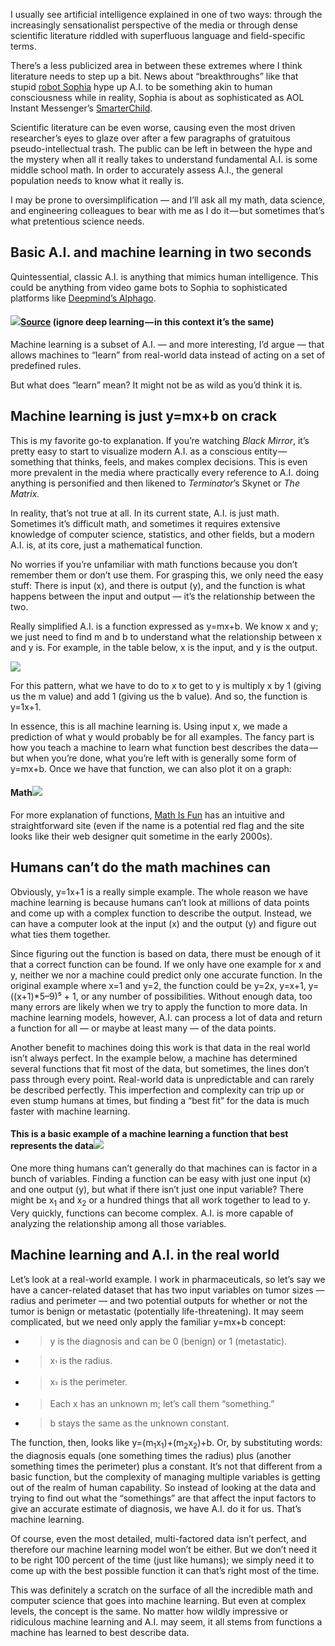 I usually see artificial intelligence explained in one of two ways: through the increasingly sensationalist perspective of the media or through dense scientific literature riddled with superfluous language and field-specific terms.

There’s a less publicized area in between these extremes where I think literature needs to step up a bit. News about “breakthroughs” like that stupid [<span class="underline">robot Sophia</span>](https://www.hansonrobotics.com/sophia/) hype up A.I. to be something akin to human consciousness while in reality, Sophia is about as sophisticated as AOL Instant Messenger’s [<span class="underline">SmarterChild</span>](https://en.wikipedia.org/wiki/SmarterChild).

Scientific literature can be even worse, causing even the most driven researcher’s eyes to glaze over after a few paragraphs of gratuitous pseudo-intellectual trash. The public can be left in between the hype and the mystery when all it really takes to understand fundamental A.I. is some middle school math. In order to accurately assess A.I., the general population needs to know what it really is.

I may be prone to oversimplification — and I’ll ask all my math, data science, and engineering colleagues to bear with me as I do it — but sometimes that’s what pretentious science needs.

## Basic A.I. and machine learning in two seconds

Quintessential, classic A.I. is anything that mimics human intelligence. This could be anything from video game bots to Sophia to sophisticated platforms like [<span class="underline">Deepmind’s Alphago</span>](https://deepmind.com/research/alphago/).

#### ![](/images/name/image4.jpg)[<span class="underline">Source</span>](https://geospatialmedia.s3.amazonaws.com/wp-content/uploads/2017/05/AAEAAQAAAAAAAAhPAAAAJDlkMWMwNTA1LTZkZjUtNDA5MS1hYT.jpg) (ignore deep learning — in this context it’s the same)

Machine learning is a subset of A.I. — and more interesting, I’d argue — that allows machines to “learn” from real-world data instead of acting on a set of predefined rules.

But what does “learn” mean? It might not be as wild as you’d think it is.

## Machine learning is just y=mx+b on crack

This is my favorite go-to explanation. If you’re watching *Black Mirror*, it’s pretty easy to start to visualize modern A.I. as a conscious entity — something that thinks, feels, and makes complex decisions. This is even more prevalent in the media where practically every reference to A.I. doing anything is personified and then likened to *Terminator*’s Skynet or *The* *Matrix.*

In reality, that’s not true at all. In its current state, A.I. is just math. Sometimes it’s difficult math, and sometimes it requires extensive knowledge of computer science, statistics, and other fields, but a modern A.I. is, at its core, just a mathematical function.

No worries if you’re unfamiliar with math functions because you don’t remember them or don’t use them. For grasping this, we only need the easy stuff: There is input (x), and there is output (y), and the function is what happens between the input and output — it’s the relationship between the two.

Really simplified A.I. is a function expressed as y=mx+b. We know x and y; we just need to find m and b to understand what the relationship between x and y is. For example, in the table below, x is the input, and y is the output.

![](/images/name/image3.png)

For this pattern, what we have to do to x to get to y is multiply x by 1 (giving us the m value) and add 1 (giving us the b value). And so, the function is y=1x+1.

In essence, this is all machine learning is. Using input x, we made a prediction of what y would probably be for all examples. The fancy part is how you teach a machine to learn what function best describes the data — but when you’re done, what you’re left with is generally some form of y=mx+b. Once we have that function, we can also plot it on a graph:

#### <span class="underline">Math</span>![](/images/name/image2.jpg)

For more explanation of functions, [<span class="underline">Math Is Fun</span>](https://www.mathsisfun.com/sets/function.html) has an intuitive and straightforward site (even if the name is a potential red flag and the site looks like their web designer quit sometime in the early 2000s).

## Humans can’t do the math machines can

Obviously, y=1x+1 is a really simple example. The whole reason we have machine learning is because humans can’t look at millions of data points and come up with a complex function to describe the output. Instead, we can have a computer look at the input (x) and the output (y) and figure out what ties them together.

Since figuring out the function is based on data, there must be enough of it that a correct function can be found. If we only have one example for x and y, neither we nor a machine could predict only one accurate function. In the original example where x=1 and y=2, the function could be y=2x, y=x+1, y=((x+1)\*5–9)⁵ + 1, or any number of possibilities. Without enough data, too many errors are likely when we try to apply the function to more data. In machine learning models, however, A.I. can process a lot of data and return a function for all — or maybe at least many — of the data points.

Another benefit to machines doing this work is that data in the real world isn’t always perfect. In the example below, a machine has determined several functions that fit most of the data, but sometimes, the lines don’t pass through every point. Real-world data is unpredictable and can rarely be described perfectly. This imperfection and complexity can trip up or even stump humans at times, but finding a “best fit” for the data is much faster with machine learning.

#### <span class="underline">This is a basic example of a machine learning a function that best represents the data</span>![](/images/name/image1.gif)

One more thing humans can’t generally do that machines can is factor in a bunch of variables. Finding a function can be easy with just one input (x) and one output (y), but what if there isn’t just one input variable? There might be x<sub>1</sub> and x<sub>2</sub> or a hundred things that all work together to lead to y. Very quickly, functions can become complex. A.I. is more capable of analyzing the relationship among all those variables.

## Machine learning and A.I. in the real world

Let’s look at a real-world example. I work in pharmaceuticals, so let’s say we have a cancer-related dataset that has two input variables on tumor sizes — radius and perimeter — and two potential outputs for whether or not the tumor is benign or metastatic (potentially life-threatening). It may seem complicated, but we need only apply the familiar y=mx+b concept:

  - > y is the diagnosis and can be 0 (benign) or 1 (metastatic).

  - > x<sub>¹</sub> is the radius.

  - > x<sub>²</sub> is the perimeter.

  - > Each x has an unknown m; let’s call them “something.”

  - > b stays the same as the unknown constant.

The function, then, looks like y=(m<sub>1</sub>x<sub>1</sub>)+(m<sub>2</sub>x<sub>2</sub>)+b. Or, by substituting words: the diagnosis equals (one something times the radius) plus (another something times the perimeter) plus a constant. It’s not that different from a basic function, but the complexity of managing multiple variables is getting out of the realm of human capability. So instead of looking at the data and trying to find out what the “somethings” are that affect the input factors to give an accurate estimate of diagnosis, we have A.I. do it for us. That’s machine learning.

Of course, even the most detailed, multi-factored data isn’t perfect, and therefore our machine learning model won’t be either. But we don’t need it to be right 100 percent of the time (just like humans); we simply need it to come up with the best possible function it can that’s right most of the time.

This was definitely a scratch on the surface of all the incredible math and computer science that goes into machine learning. But even at complex levels, the concept is the same. No matter how wildly impressive or ridiculous machine learning and A.I. may seem, it all stems from functions a machine has learned to best describe data.
